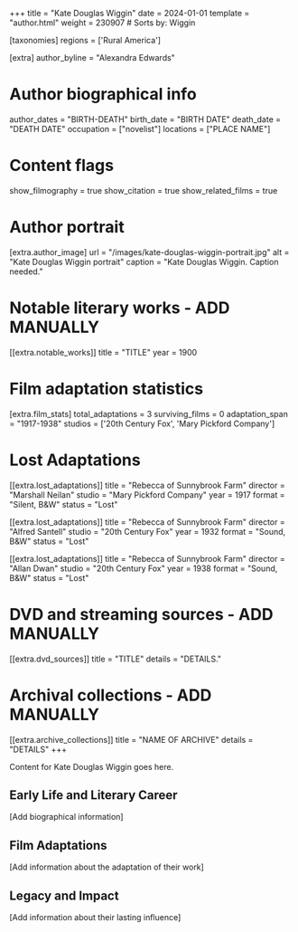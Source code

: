 +++
title = "Kate Douglas Wiggin"
date = 2024-01-01
template = "author.html"
weight = 230907  # Sorts by: Wiggin

[taxonomies]
regions = ['Rural America']

[extra]
author_byline = "Alexandra Edwards"

# Author biographical info
author_dates = "BIRTH-DEATH"
birth_date = "BIRTH DATE"
death_date = "DEATH DATE"
occupation = ["novelist"]
locations = ["PLACE NAME"]

# Content flags
show_filmography = true
show_citation = true
show_related_films = true

# Author portrait
[extra.author_image]
url = "/images/kate-douglas-wiggin-portrait.jpg"
alt = "Kate Douglas Wiggin portrait"
caption = "Kate Douglas Wiggin. Caption needed."

# Notable literary works - ADD MANUALLY
[[extra.notable_works]]
title = "TITLE"
year = 1900

# Film adaptation statistics
[extra.film_stats]
total_adaptations = 3
surviving_films = 0
adaptation_span = "1917-1938"
studios = ['20th Century Fox', 'Mary Pickford Company']
# Lost Adaptations
[[extra.lost_adaptations]]
title = "Rebecca of Sunnybrook Farm"
director = "Marshall Neilan"
studio = "Mary Pickford Company"
year = 1917
format = "Silent, B&W"
status = "Lost"

[[extra.lost_adaptations]]
title = "Rebecca of Sunnybrook Farm"
director = "Alfred Santell"
studio = "20th Century Fox"
year = 1932
format = "Sound, B&W"
status = "Lost"

[[extra.lost_adaptations]]
title = "Rebecca of Sunnybrook Farm"
director = "Allan Dwan"
studio = "20th Century Fox"
year = 1938
format = "Sound, B&W"
status = "Lost"


# DVD and streaming sources - ADD MANUALLY
[[extra.dvd_sources]]
title = "TITLE"
details = "DETAILS."

# Archival collections - ADD MANUALLY
[[extra.archive_collections]]
title = "NAME OF ARCHIVE"
details = "DETAILS"
+++

Content for Kate Douglas Wiggin goes here. 

## Early Life and Literary Career

[Add biographical information]

## Film Adaptations

[Add information about the adaptation of their work]

## Legacy and Impact

[Add information about their lasting influence]
